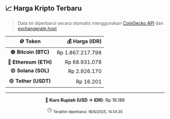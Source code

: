 

<!-- HARGA_KRIPTO -->
## 📈 Harga Kripto Terbaru

> Data ini diperbarui secara otomatis menggunakan [CoinGecko API](https://www.coingecko.com/) dan [exchangerate.host](https://exchangerate.host/)

<div align="center">

| 🪙 Token | 💰 Harga (IDR) |
|:------:|---------------:|
| 🟠 **Bitcoin (BTC)**   | Rp 1.867.217.798 |
| 🔵 **Ethereum (ETH)**  | Rp 68.931.078 |
| 🟣 **Solana (SOL)**    | Rp 2.926.170 |
| 🟢 **Tether (USDT)**   | Rp 16.201 |

---

💱 **Kurs Rupiah (USD → IDR)**: Rp 16.186

🕒 <sub>Terakhir diperbarui: 18/8/2025, 14.54.35</sub>

</div>
<!-- /HARGA_KRIPTO -->